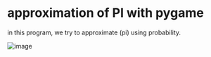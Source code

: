 # approximation of PI with pygame

in this program, we try to approximate (pi) using probability.

![image](https://user-images.githubusercontent.com/38382073/127364496-88e00ba6-2c04-4abb-8b87-d549c0827187.png)

